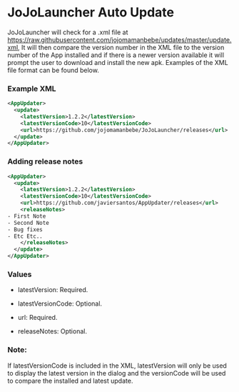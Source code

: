 # JoJoLauncher Auto Update 
JoJoLauncher will check for a .xml file at https://raw.githubusercontent.com/jojomamanbebe/updates/master/update.xml, It will then compare the version number in the XML file to the version number of the App installed and if there is a newer version available it will prompt the user to download and install the new apk. Examples of the XML file format can be found below.

### Example XML
```xml
<AppUpdater>
  <update>
    <latestVersion>1.2.2</latestVersion>
    <latestVersionCode>10</latestVersionCode>
    <url>https://github.com/jojomamanbebe/JoJoLauncher/releases</url>
  </update>
</AppUpdater>
```

### Adding release notes
```xml
<AppUpdater>
  <update>
    <latestVersion>1.2.2</latestVersion>
    <latestVersionCode>10</latestVersionCode>
    <url>https://github.com/javiersantos/AppUpdater/releases</url>
    <releaseNotes>
- First Note
- Second Note
- Bug fixes
- Etc Etc..
    </releaseNotes>
  </update>
</AppUpdater>
```

### Values
- latestVersion: Required.

- latestVersionCode: Optional.

- url: Required.

- releaseNotes: Optional.

### Note:
If latestVersionCode is included in the XML, latestVersion will only be used to display the latest version in the dialog and the versionCode will be used to compare the installed and latest update.
